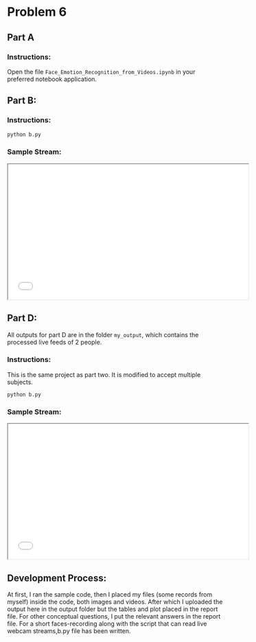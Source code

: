 # Problem 6

## Part A
### Instructions:
Open the file `Face_Emotion_Recognition_from_Videos.ipynb` in  your preferred notebook application.

## Part B:
### Instructions:
```py
python b.py
```

### Sample Stream:
<iframe width=560 height="315" src="//youtu.be/CKdoJ6MOMag" frameboarder="0" allowfullscreen></iframe>

## Part D:
All outputs for part D are in the folder `my_output`, which contains the processed live feeds of 2 people.
### Instructions:
This is the same project as part two. It is modified to accept multiple subjects.
```
python b.py
```

### Sample Stream:
<iframe width=560 height="315" src="//youtu.be/ijTBZYLy1Jc" frameboarder="0" allowfullscreen></iframe>

## Development Process:

At first, I ran the sample code, then I placed my files (some records from myself) inside the code, both images and videos. After which I uploaded the output here in the output folder but the tables and plot placed in the report file. For other conceptual questions, I put the relevant answers in the report file.
For a short faces-recording along with the script that can read live webcam streams,b.py file has been written.
